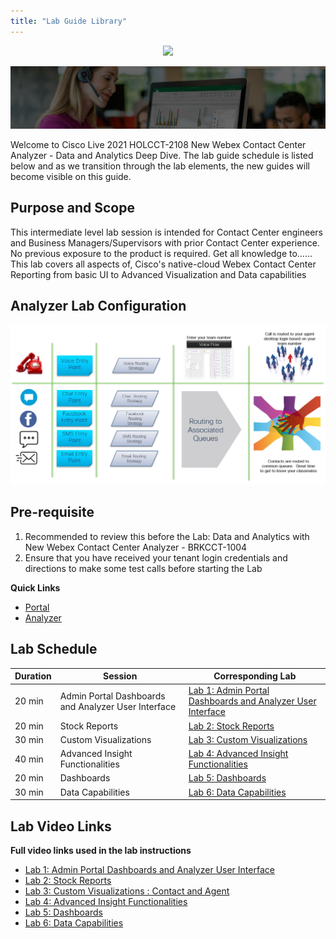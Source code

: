 ```yaml
---
title: "Lab Guide Library"
---
```

<p align="center">
  <img src="https://ayankovs-ccp-s3.s3.eu-west-3.amazonaws.com/CiscoLiveLogo.jpg">
</p>

![Banner](images/wxccbanner.jpg)

Welcome to Cisco Live 2021 HOLCCT-2108 New Webex Contact Center Analyzer - Data and Analytics Deep Dive.  The lab guide schedule is listed below and as we transition through the lab elements, the new guides will become visible on this guide.

## Purpose and Scope
This intermediate level lab session is intended for Contact Center engineers and Business Managers/Supervisors with prior Contact Center experience. No previous exposure to the product is required. Get all knowledge to…... This lab covers all aspects of, Cisco's native-cloud Webex Contact Center Reporting from basic UI to Advanced Visualization and Data capabilities

## Analyzer Lab Configuration
![Banner](images/analyzerlabsetup.jpg)

## Pre-requisite

1. Recommended to review this before the Lab: Data and Analytics with New Webex Contact Center Analyzer - BRKCCT-1004
2. Ensure that you have received your tenant login credentials and directions to make some test calls before starting the Lab


**Quick Links**

* [Portal](https://portal.wxcc-us1.cisco.com/portal)
* [Analyzer](https://analyzer.wxcc-us1.cisco.com/analyzer/home)

## Lab Schedule

| Duration | Session | Corresponding Lab |
| ---- | ------- | ----------------- |
| 20 min | Admin Portal Dashboards and Analyzer User Interface |  [Lab 1: Admin Portal Dashboards and Analyzer User Interface](livelabs/Lab1Analyzer.md) |
| 20 min | Stock Reports | [Lab 2: Stock Reports](livelabs/Lab2Analyzer.md) |
| 30 min | Custom Visualizations| [Lab 3: Custom Visualizations](livelabs/Lab3Analyzer.md) |
| 40 min |Advanced Insight Functionalities| [Lab 4: Advanced Insight Functionalities](livelabs/Lab4Analyzer.md) |
| 20 min | Dashboards | [Lab 5: Dashboards](livelabs/Exercise5Analyzer.md) |
| 30 min | Data Capabilities | [Lab 6: Data Capabilities](livelabs/Exercise6Analyzer.md) |

## Lab Video Links
**Full video links used in the lab instructions**

* [Lab 1: Admin Portal Dashboards and Analyzer User Interface](livelabs/Exercise1Analyzer.md)
* [Lab 2: Stock Reports](livelabs/Exercise2Analyzer.md)
* [Lab 3: Custom Visualizations : Contact and Agent](livelabs/Exercise3Analyzer.md)
* [Lab 4: Advanced Insight Functionalities ](livelabs/Exercise4Analyzer.md)
* [Lab 5: Dashboards](livelabs/Exercise5Analyzer.md) 
* [Lab 6: Data Capabilities](livelabs/Exercise6Analyzer.md)
